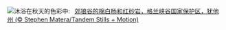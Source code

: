![](https://www.bing.com/th?id=OHR.CottonwoodCanyon_ZH-CN5293620973_UHD.jpg&w=1000)沐浴在秋天的色彩中:&nbsp;&ensp;[郊狼谷的棉白杨和红砂岩，格兰峡谷国家保护区，犹他州 (© Stephen Matera/Tandem Stills + Motion)](https://www.bing.com/th?id=OHR.CottonwoodCanyon_ZH-CN5293620973_UHD.jpg)
<br><br/>
